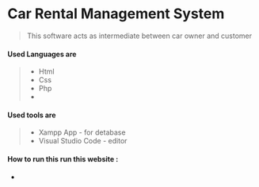 # Car Rental Management System

> This  software acts as intermediate between car owner and customer


#### Used Languages are 
> * Html 
> * Css
> * Php
> *

#### Used tools are 
> * Xampp App          - for detabase
> * Visual Studio Code  - editor

#### How to run this run this website :

*
